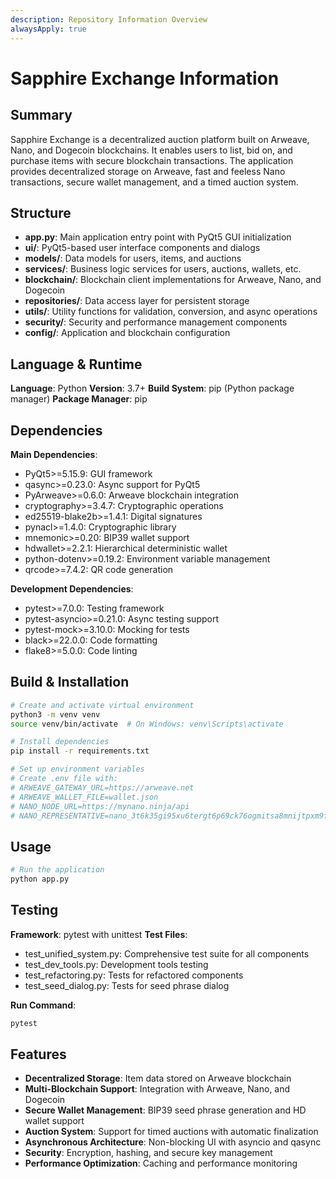 ```yaml
---
description: Repository Information Overview
alwaysApply: true
---
```


# Sapphire Exchange Information

## Summary
Sapphire Exchange is a decentralized auction platform built on Arweave, Nano, and Dogecoin blockchains. It enables users to list, bid on, and purchase items with secure blockchain transactions. The application provides decentralized storage on Arweave, fast and feeless Nano transactions, secure wallet management, and a timed auction system.

## Structure
- **app.py**: Main application entry point with PyQt5 GUI initialization
- **ui/**: PyQt5-based user interface components and dialogs
- **models/**: Data models for users, items, and auctions
- **services/**: Business logic services for users, auctions, wallets, etc.
- **blockchain/**: Blockchain client implementations for Arweave, Nano, and Dogecoin
- **repositories/**: Data access layer for persistent storage
- **utils/**: Utility functions for validation, conversion, and async operations
- **security/**: Security and performance management components
- **config/**: Application and blockchain configuration

## Language & Runtime
**Language**: Python
**Version**: 3.7+
**Build System**: pip (Python package manager)
**Package Manager**: pip

## Dependencies
**Main Dependencies**:
- PyQt5>=5.15.9: GUI framework
- qasync>=0.23.0: Async support for PyQt5
- PyArweave>=0.6.0: Arweave blockchain integration
- cryptography>=3.4.7: Cryptographic operations
- ed25519-blake2b>=1.4.1: Digital signatures
- pynacl>=1.4.0: Cryptographic library
- mnemonic>=0.20: BIP39 wallet support
- hdwallet>=2.2.1: Hierarchical deterministic wallet
- python-dotenv>=0.19.2: Environment variable management
- qrcode>=7.4.2: QR code generation

**Development Dependencies**:
- pytest>=7.0.0: Testing framework
- pytest-asyncio>=0.21.0: Async testing support
- pytest-mock>=3.10.0: Mocking for tests
- black>=22.0.0: Code formatting
- flake8>=5.0.0: Code linting

## Build & Installation
```bash
# Create and activate virtual environment
python3 -m venv venv
source venv/bin/activate  # On Windows: venv\Scripts\activate

# Install dependencies
pip install -r requirements.txt

# Set up environment variables
# Create .env file with:
# ARWEAVE_GATEWAY_URL=https://arweave.net
# ARWEAVE_WALLET_FILE=wallet.json
# NANO_NODE_URL=https://mynano.ninja/api
# NANO_REPRESENTATIVE=nano_3t6k35gi95xu6tergt6p69ck76ogmitsa8mnijtpxm9fkcm736xtoncuohr3
```

## Usage
```bash
# Run the application
python app.py
```

## Testing
**Framework**: pytest with unittest
**Test Files**: 
- test_unified_system.py: Comprehensive test suite for all components
- test_dev_tools.py: Development tools testing
- test_refactoring.py: Tests for refactored components
- test_seed_dialog.py: Tests for seed phrase dialog

**Run Command**:
```bash
pytest
```

## Features
- **Decentralized Storage**: Item data stored on Arweave blockchain
- **Multi-Blockchain Support**: Integration with Arweave, Nano, and Dogecoin
- **Secure Wallet Management**: BIP39 seed phrase generation and HD wallet support
- **Auction System**: Support for timed auctions with automatic finalization
- **Asynchronous Architecture**: Non-blocking UI with asyncio and qasync
- **Security**: Encryption, hashing, and secure key management
- **Performance Optimization**: Caching and performance monitoring